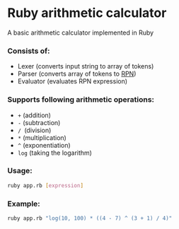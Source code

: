# Ruby arithmetic calculator

A basic arithmetic calculator implemented in Ruby

### Consists of:

- Lexer (converts input string to array of tokens)
- Parser (converts array of tokens to [RPN](https://en.wikipedia.org/wiki/Reverse_Polish_notation))
- Evaluator (evaluates RPN expression)

### Supports following arithmetic operations:

- `+` (addition)
- `-` (subtraction)
- `/ `(division)
- `*` (multiplication)
- `^` (exponentiation)
- `log` (taking the logarithm)

### Usage:

```bash
ruby app.rb [expression]
```

### Example:

```bash
ruby app.rb "log(10, 100) * ((4 - 7) ^ (3 + 1) / 4)"
```
